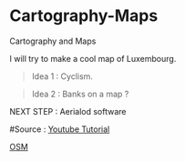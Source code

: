 # Cartography-Maps
Cartography and Maps


I will try to make a cool map of Luxembourg. 
> Idea 1 : Cyclism. 

> Idea 2 : Banks on a map ? 




NEXT STEP : 
Aerialod software

#Source : 
[Youtube Tutorial](https://www.youtube.com/watch?v=zgFXVhmKNbU&t=0s)

[OSM](https://wiki.openstreetmap.org/wiki/Map_features#Roads)
